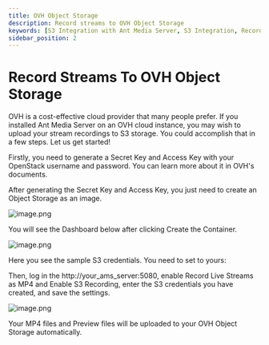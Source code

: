```yaml
---
title: OVH Object Storage
description: Record streams to OVH Object Storage
keywords: [S3 Integration with Ant Media Server, S3 Integration, Record streams to OVH Object Storage, Ant Media Server Documentation, Ant Media Server Tutorials]
sidebar_position: 2
---
```


# Record Streams To OVH Object Storage

OVH is a cost-effective cloud provider that many people prefer. If you installed Ant Media Server on an OVH cloud instance, you may wish to upload your stream recordings to S3 storage. You could accomplish that in a few steps. Let us get started!

Firstly, you need to generate a Secret Key and Access Key with your OpenStack username and password. You can learn more about it in OVH's documents.

After generating the Secret Key and Access Key, you just need to create an Object Storage as an image.

![image.png](@site/static/img/image-285329.png)

You will see the Dashboard below after clicking Create the Container.

![image.png](@site/static/img/image-285429.png)

Here you see the sample S3 credentials. You need to set to yours:

Then, log in the http://your_ams_server:5080, enable Record Live Streams as MP4 and Enable S3 Recording, enter the S3 credentials you have created, and save the settings.

![image.png](@site/static/img/image-285529.png)

Your MP4 files and Preview files will be uploaded to your OVH Object Storage automatically.
